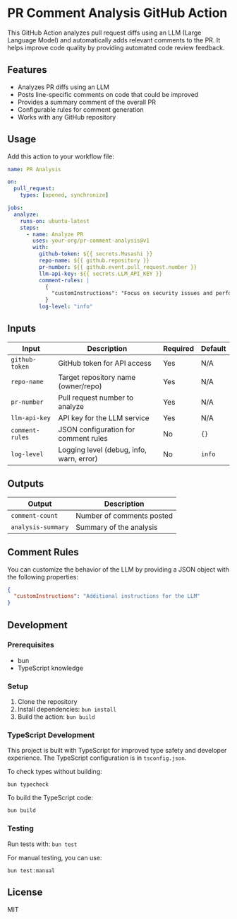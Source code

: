 # PR Comment Analysis GitHub Action

This GitHub Action analyzes pull request diffs using an LLM (Large Language Model) and automatically adds relevant comments to the PR. It helps improve code quality by providing automated code review feedback.

## Features

- Analyzes PR diffs using an LLM
- Posts line-specific comments on code that could be improved
- Provides a summary comment of the overall PR
- Configurable rules for comment generation
- Works with any GitHub repository

## Usage

Add this action to your workflow file:

```yaml
name: PR Analysis

on:
  pull_request:
    types: [opened, synchronize]

jobs:
  analyze:
    runs-on: ubuntu-latest
    steps:
      - name: Analyze PR
        uses: your-org/pr-comment-analysis@v1
        with:
          github-token: ${{ secrets.Musashi }}
          repo-name: ${{ github.repository }}
          pr-number: ${{ github.event.pull_request.number }}
          llm-api-key: ${{ secrets.LLM_API_KEY }}
          comment-rules: |
            {
              "customInstructions": "Focus on security issues and performance improvements"
            }
          log-level: "info"
```

## Inputs

| Input | Description | Required | Default |
|-------|-------------|----------|---------|
| `github-token` | GitHub token for API access | Yes | N/A |
| `repo-name` | Target repository name (owner/repo) | Yes | N/A |
| `pr-number` | Pull request number to analyze | Yes | N/A |
| `llm-api-key` | API key for the LLM service | Yes | N/A |
| `comment-rules` | JSON configuration for comment rules | No | `{}` |
| `log-level` | Logging level (debug, info, warn, error) | No | `info` |

## Outputs

| Output | Description |
|--------|-------------|
| `comment-count` | Number of comments posted |
| `analysis-summary` | Summary of the analysis |

## Comment Rules

You can customize the behavior of the LLM by providing a JSON object with the following properties:

```json
{
  "customInstructions": "Additional instructions for the LLM"
}
```

## Development

### Prerequisites

- bun
- TypeScript knowledge

### Setup

1. Clone the repository
2. Install dependencies: `bun install`
3. Build the action: `bun build`

### TypeScript Development

This project is built with TypeScript for improved type safety and developer experience. The TypeScript configuration is in `tsconfig.json`.

To check types without building:
```
bun typecheck
```

To build the TypeScript code:
```
bun build
```

### Testing

Run tests with: `bun test`

For manual testing, you can use:
```
bun test:manual
```

## License

MIT 